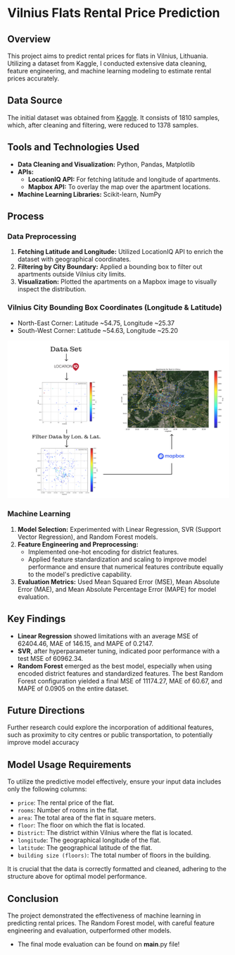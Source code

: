 # Vilnius Flats Rental Price Prediction

## Overview
This project aims to predict rental prices for flats in Vilnius, Lithuania. Utilizing a dataset from Kaggle, I conducted extensive data cleaning, feature engineering, and machine learning modeling to estimate rental prices accurately.

## Data Source
The initial dataset was obtained from [Kaggle](https://www.kaggle.com/datasets/martynasvarnas/vilnius-flats-for-rent). It consists of 1810 samples, which, after cleaning and filtering, were reduced to 1378 samples.

## Tools and Technologies Used
- **Data Cleaning and Visualization:** Python, Pandas, Matplotlib
- **APIs:**
  - **LocationIQ API:** For fetching latitude and longitude of apartments.
  - **Mapbox API:** To overlay the map over the apartment locations.
- **Machine Learning Libraries:** Scikit-learn, NumPy

## Process

### Data Preprocessing
1. **Fetching Latitude and Longitude:** Utilized LocationIQ API to enrich the dataset with geographical coordinates.
2. **Filtering by City Boundary:** Applied a bounding box to filter out apartments outside Vilnius city limits.
3. **Visualization:** Plotted the apartments on a Mapbox image to visually inspect the distribution.

### Vilnius City Bounding Box Coordinates (Longitude & Latitude)
- North-East Corner: Latitude ~54.75, Longitude ~25.37
- South-West Corner: Latitude ~54.63, Longitude ~25.20

![Alt text](https://github.com/PadTo/Rent-Prices-Predictor-Model-ML/blob/main/Photos_for_git/Display_.png)

### Machine Learning
1. **Model Selection:** Experimented with Linear Regression, SVR (Support Vector Regression), and Random Forest models.
2. **Feature Engineering and Preprocessing:**
    - Implemented one-hot encoding for district features.
    - Applied feature standardization and scaling to improve model performance and ensure that numerical features contribute equally to the model's predictive capability.
3. **Evaluation Metrics:** Used Mean Squared Error (MSE), Mean Absolute Error (MAE), and Mean Absolute Percentage Error (MAPE) for model evaluation.

## Key Findings
- **Linear Regression** showed limitations with an average MSE of 62404.46, MAE of 146.15, and MAPE of 0.2147.
- **SVR**, after hyperparameter tuning, indicated poor performance with a test MSE of 60962.34.
- **Random Forest** emerged as the best model, especially when using encoded district features and standardized features. The best Random Forest configuration yielded a final MSE of 11174.27, MAE of 60.67, and MAPE of 0.0905 on the entire dataset.

## Future Directions
Further research could explore the incorporation of additional features, such as proximity to city centres or public transportation, to potentially improve model accuracy

## Model Usage Requirements
To utilize the predictive model effectively, ensure your input data includes only the following columns:
- `price`: The rental price of the flat.
- `rooms`: Number of rooms in the flat.
- `area`: The total area of the flat in square meters.
- `floor`: The floor on which the flat is located.
- `District`: The district within Vilnius where the flat is located.
- `longitude`: The geographical longitude of the flat.
- `latitude`: The geographical latitude of the flat.
- `building size (floors)`: The total number of floors in the building.

It is crucial that the data is correctly formatted and cleaned, adhering to the structure above for optimal model performance.


## Conclusion
The project demonstrated the effectiveness of machine learning in predicting rental prices. The Random Forest model, with careful feature engineering and evaluation, outperformed other models. 

- The final mode evaluation can be found on __main__.py file!
